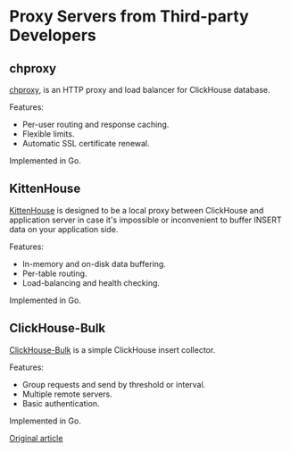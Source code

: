 # Proxy Servers from Third-party Developers

## chproxy

[chproxy](https://github.com/Vertamedia/chproxy), is an HTTP proxy and load balancer for ClickHouse database. 

Features:

* Per-user routing and response caching.
* Flexible limits.
* Automatic SSL certificate renewal.

Implemented in Go.

## KittenHouse

[KittenHouse](https://github.com/VKCOM/kittenhouse) is designed to be a local proxy between ClickHouse and application server in case it's impossible or inconvenient to buffer INSERT data on your application side.

Features:

* In-memory and on-disk data buffering.
* Per-table routing.
* Load-balancing and health checking.

Implemented in Go.

## ClickHouse-Bulk

[ClickHouse-Bulk](https://github.com/nikepan/clickhouse-bulk) is a simple ClickHouse insert collector.

Features:

* Group requests and send by threshold or interval.
* Multiple remote servers.
* Basic authentication.

Implemented in Go.

[Original article](https://clickhouse.tech/docs/en/interfaces/third-party/proxy/) <!--hide-->
